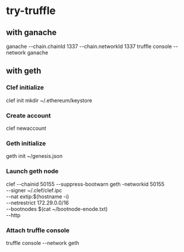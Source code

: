 # try-truffle

## with ganache

ganache --chain.chainId 1337 --chain.networkId 1337
truffle console --network ganache

## with geth

### Clef initialize

clef init
mkdir ~/.ethereum/keystore

### Create account

clef newaccount

### Geth initialize

geth init ~/genesis.json

### Launch geth node

clef --chainid 50155 --suppress-bootwarn
geth -networkid 50155 \
    --signer ~/.clef/clef.ipc \
    --nat extip:$(hostname -i) \
    --netrestrict 172.29.0.0/16 \
    --bootnodes $(cat ~/bootnode-enode.txt) \
    --http

### Attach truffle console

truffle console --network geth
